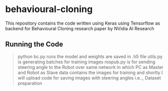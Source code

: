 # behavioural-cloning
This repository contains the code written using Keras using Tensorflow as backend for Behavioural Cloning research paper by NVidia AI Research 

## Running the Code
> python bc.py runs the model and weights are saved in .h5 file
> utils.py is generating batches for training images
> rospub.py is for sending steering angle to the Robot over same network in which PC as Master and Robot as Slave
> data contains the images for training and shortly I will upload code for saving images with steering angles i.e.., Dataset preparation
